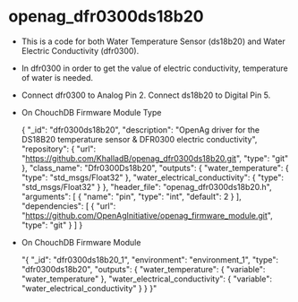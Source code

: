 # openag_dfr0300ds18b20
- This is a code for both Water Temperature Sensor (ds18b20) and Water Electric Conductivity (dfr0300).
- In dfr0300 in order to get the value of electric conductivity, temperature of water is needed.
- Connect dfr0300 to Analog Pin 2. Connect ds18b20 to Digital Pin 5.
- On ChouchDB Firmware Module Type
    
    {
     "_id": "dfr0300ds18b20",
    "description": "OpenAg driver for the DS18B20 temperature sensor & DFR0300 electric conductivity",
    "repository": {
     "url": "https://github.com/KhalladB/openag_dfr0300ds18b20.git",
     "type": "git"
   },
   "class_name": "Dfr0300Ds18b20",
   "outputs": {
     "water_temperature": {
     "type": "std_msgs/Float32"
     },
     "water_electrical_conductivity": {
     "type": "std_msgs/Float32"
     }
   },
   "header_file": "openag_dfr0300ds18b20.h",
   "arguments": [
   {
     "name": "pin",
     "type": "int",
     "default": 2
     }
   ],
   "dependencies": [
     {
     "url": "https://github.com/OpenAgInitiative/openag_firmware_module.git",
     "type": "git"
     }
   ]
   }
   
- On ChouchDB Firmware Module

  "{
   "_id": "dfr0300ds18b20_1",
   "environment": "environment_1",
   "type": "dfr0300ds18b20",
   "outputs": {
     "water_temperature": {
     "variable": "water_temperature"
     },
     "water_electrical_conductivity": {
     "variable": "water_electrical_conductivity"
     }
    }
  }"
